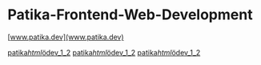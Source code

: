# Patika-Frontend-Web-Development

[www.patika.dev](www.patika.dev)

[patika*html*ödev_1_2](/Html-%C3%96dev1-2/index.html)
[patika*html*ödev_1_2](www.patika.dev)
[patika*html*ödev_1_2](www.patika.dev)
